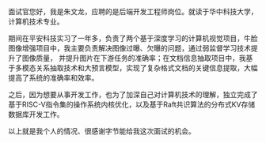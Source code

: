 面试官您好，我是朱文龙，应聘的是后端开发工程师岗位。就读于华中科技大学，计算机技术专业。

期间在平安科技实习了一年多，负责了两个基于深度学习的计算机视觉项目，牛脸图像增强项目中，我主要负责解决图像过曝、欠曝的问题，通过弱监督学习技术提升了图像质量， 并提升图片在下游任务的准确率；在文档信息抽取项目中，我基于多模态关系抽取技术和大预言模型，实现了复杂格式文档的关键信息提取，大幅提高了系统的准确率和效率。

之后，因为想要从事开发工作，也为了加深自己对计算机技术的理解，独立完成了基于RISC-V指令集的操作系统内核优化，以及基于Raft共识算法的分布式KV存储数据库开发工作。

以上就是我个人的情况、很感谢字节能给我这次面试的机会。